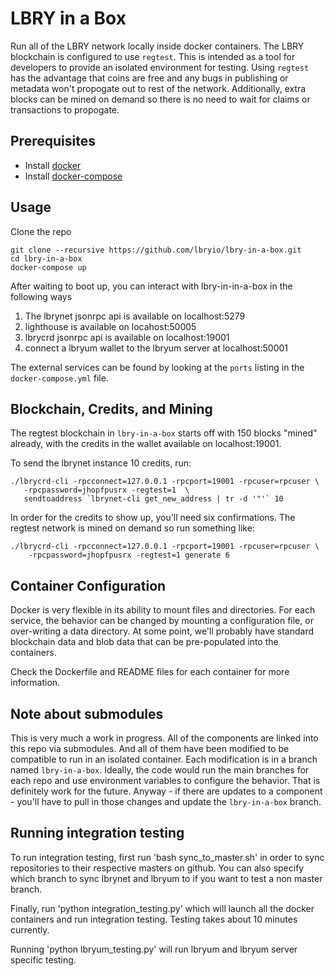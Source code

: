 # LBRY in a Box

Run all of the LBRY network locally inside docker containers. The LBRY
blockchain is configured to use `regtest`. This is intended as a tool
for developers to provide an isolated environment for testing.  Using
`regtest` has the advantage that coins are free and any bugs in
publishing or metadata won't propogate out to rest of the
network. Additionally, extra blocks can be mined on demand so there is
no need to wait for claims or transactions to propogate.

## Prerequisites 

- Install [docker](https://docs.docker.com/engine/installation/)
- Install [docker-compose](https://github.com/docker/compose/releases)

## Usage

Clone the repo

    git clone --recursive https://github.com/lbryio/lbry-in-a-box.git
    cd lbry-in-a-box
    docker-compose up

After waiting to boot up, you can interact with lbry-in-in-a-box in the following ways

 1. The lbrynet jsonrpc api is available on localhost:5279
 2. lighthouse is available on locahost:50005
 3. lbrycrd jsonrpc api is available on localhost:19001
 4. connect a lbryum wallet to the lbryum server at localhost:50001

The external services can be found by looking at the `ports` listing in the
`docker-compose.yml` file.

## Blockchain, Credits, and Mining

The regtest blockchain in `lbry-in-a-box` starts off with 150 blocks "mined"
already, with the credits in the wallet available on localhost:19001.

To send the lbrynet instance 10 credits, run:

    ./lbrycrd-cli -rpcconnect=127.0.0.1 -rpcport=19001 -rpcuser=rpcuser \
       -rpcpassword=jhopfpusrx -regtest=1  \
       sendtoaddress `lbrynet-cli get_new_address | tr -d '"'` 10


In order for the credits to show up, you'll need six confirmations. 
The regtest network is mined on demand so run something like:

    ./lbrycrd-cli -rpcconnect=127.0.0.1 -rpcport=19001 -rpcuser=rpcuser \
        -rpcpassword=jhopfpusrx -regtest=1 generate 6

## Container Configuration

Docker is very flexible in its ability to mount files and directories.
For each service, the behavior can be changed by mounting a
configuration file, or over-writing a data directory. At some point,
we'll probably have standard blockchain data and blob data that can be
pre-populated into the containers.

Check the Dockerfile and README files for each container for more information.

## Note about submodules

This is very much a work in progress. All of the components are linked
into this repo via submodules. And all of them have been modified to
be compatible to run in an isolated container. Each modification is in
a branch named `lbry-in-a-box`. Ideally, the code would run the main
branches for each repo and use environment variables to configure the
behavior. That is definitely work for the future.  Anyway - if there
are updates to a component - you'll have to pull in those changes and
update the `lbry-in-a-box` branch.

## Running integration testing

To run integration testing, first run 'bash sync_to_master.sh' in order
to sync repositories to their respective masters on github. You can also
specify which branch to sync lbrynet and lbryum to if you want to test
a non master branch.

Finally, run 'python integration_testing.py' which will launch all the
docker containers and run integration testing. Testing takes about 10 minutes
currently. 

Running 'python lbryum_testing.py' will run lbryum and lbryum server specific
testing.




